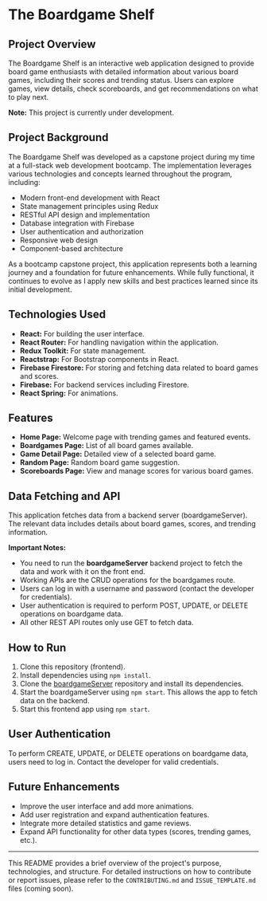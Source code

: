 # The Boardgame Shelf

## Project Overview

The Boardgame Shelf is an interactive web application designed to provide board game enthusiasts with detailed information about various board games, including their scores and trending status. Users can explore games, view details, check scoreboards, and get recommendations on what to play next.

**Note:** This project is currently under development.

## Project Background

The Boardgame Shelf was developed as a capstone project during my time at a full-stack web development bootcamp. The implementation leverages various technologies and concepts learned throughout the program, including:

- Modern front-end development with React
- State management principles using Redux
- RESTful API design and implementation
- Database integration with Firebase
- User authentication and authorization
- Responsive web design
- Component-based architecture

As a bootcamp capstone project, this application represents both a learning journey and a foundation for future enhancements. While fully functional, it continues to evolve as I apply new skills and best practices learned since its initial development.

## Technologies Used

- **React:** For building the user interface.
- **React Router:** For handling navigation within the application.
- **Redux Toolkit:** For state management.
- **Reactstrap:** For Bootstrap components in React.
- **Firebase Firestore:** For storing and fetching data related to board games and scores.
- **Firebase:** For backend services including Firestore.
- **React Spring:** For animations.

## Features

- **Home Page:** Welcome page with trending games and featured events.
- **Boardgames Page:** List of all board games available.
- **Game Detail Page:** Detailed view of a selected board game.
- **Random Page:** Random board game suggestion.
- **Scoreboards Page:** View and manage scores for various board games.

## Data Fetching and API

This application fetches data from a backend server (boardgameServer). The relevant data includes details about board games, scores, and trending information.

**Important Notes:**
- You need to run the **boardgameServer** backend project to fetch the data and work with it on the front end.
- Working APIs are the CRUD operations for the boardgames route.
- Users can log in with a username and password (contact the developer for credentials).
- User authentication is required to perform POST, UPDATE, or DELETE operations on boardgame data.
- All other REST API routes only use GET to fetch data.

## How to Run

1. Clone this repository (frontend).
2. Install dependencies using `npm install`.
3. Clone the [boardgameServer](https://github.com/esthermdev/boardgameServer) repository and install its dependencies.
4. Start the boardgameServer using `npm start`. This allows the app to fetch data on the backend.
5. Start this frontend app using `npm start`.

## User Authentication

To perform CREATE, UPDATE, or DELETE operations on boardgame data, users need to log in. Contact the developer for valid credentials.

## Future Enhancements

- Improve the user interface and add more animations.
- Add user registration and expand authentication features.
- Integrate more detailed statistics and game reviews.
- Expand API functionality for other data types (scores, trending games, etc.).

---

This README provides a brief overview of the project's purpose, technologies, and structure. For detailed instructions on how to contribute or report issues, please refer to the `CONTRIBUTING.md` and `ISSUE_TEMPLATE.md` files (coming soon).

